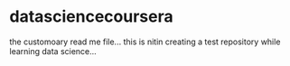 # datasciencecoursera
the customoary read me file...
this is nitin creating a test repository while learning data science...
